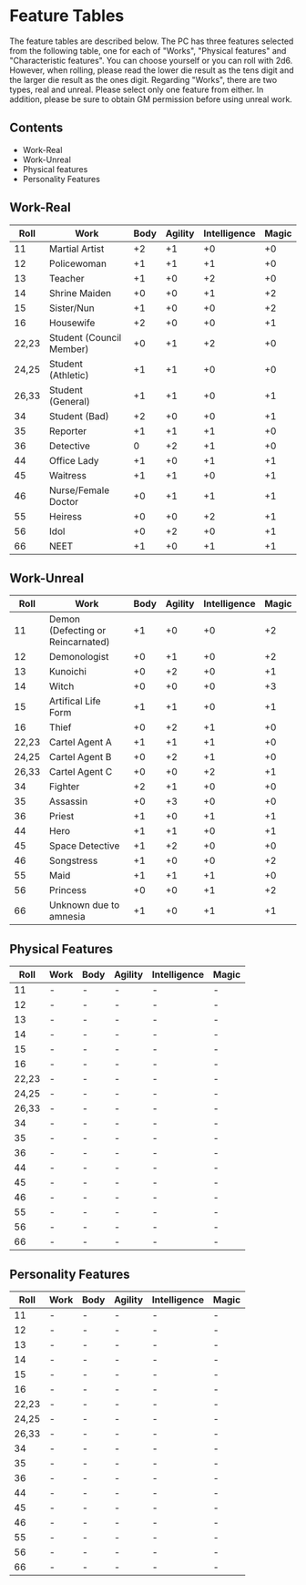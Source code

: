 # Feature Tables

The feature tables are described below. The PC has three features selected from the following table, one for each of "Works", "Physical features" and "Characteristic features". You can choose yourself or you can roll with 2d6. However, when rolling, please read the lower die result as the tens digit and the larger die result as the ones digit. Regarding "Works", there are two types, real and unreal. Please select only one feature from either. In addition, please be sure to obtain GM permission before using unreal work.

## Contents
- Work-Real
- Work-Unreal
- Physical features
- Personality Features

## Work-Real
| Roll | Work | Body | Agility | Intelligence | Magic |
| - | - | - | - | - | - | 
| 11 | Martial Artist | +2 | +1 | +0 | +0 | 
| 12 | Policewoman | +1 | +1 | +1 | +0 | 
| 13 | Teacher | +1 | +0 | +2 | +0 | 
| 14 | Shrine Maiden | +0 | +0 | +1 | +2 | 
| 15 | Sister/Nun | +1 | +0 | +0 | +2 | 
| 16 | Housewife | +2 | +0 | +0 | +1 | 
| 22,23 | Student (Council Member) | +0 | +1 | +2 | +0 | 
| 24,25 | Student (Athletic) | +1 | +1 | +0 | +0 | 
| 26,33 | Student (General) | +1 | +1 | +0 | +1 | 
| 34 | Student (Bad) | +2 | +0 | +0 | +1 | 
| 35 | Reporter | +1 | +1 | +1 | +0 | 
| 36 | Detective | 0 | +2 | +1 | +0 | 
| 44 | Office Lady | +1 | +0 | +1 | +1 | 
| 45 | Waitress | +1 | +1 | +0 | +1 | 
| 46 | Nurse/Female Doctor | +0 | +1 | +1 | +1 | 
| 55 | Heiress | +0 | +0 | +2 | +1 | 
| 56 | Idol | +0 | +2 | +0 | +1 | 
| 66 | NEET | +1 | +0 | +1 | +1 | 

## Work-Unreal
| Roll | Work | Body | Agility | Intelligence | Magic |
| - | - | - | - | - | - | 
| 11 | Demon (Defecting or Reincarnated) | +1 | +0 | +0 | +2 | 
| 12 | Demonologist | +0 | +1 | +0 | +2 | 
| 13 | Kunoichi | +0 | +2 | +0 | +1 | 
| 14 | Witch | +0 | +0 | +0 | +3 | 
| 15 | Artifical Life Form | +1 | +1 | +0 | +1 | 
| 16 | Thief | +0 | +2 | +1 | +0 | 
| 22,23 | Cartel Agent A | +1 | +1 | +1 | +0 | 
| 24,25 | Cartel Agent B | +0 | +2 | +1 | +0 | 
| 26,33 | Cartel Agent C | +0 | +0 | +2 | +1 | 
| 34 | Fighter | +2 | +1 | +0 | +0 | 
| 35 | Assassin | +0 | +3 | +0 | +0 | 
| 36 | Priest | +1 | +0 | +1 | +1 | 
| 44 | Hero | +1 | +1 | +0 | +1 | 
| 45 | Space Detective | +1| +2 | +0 | +0 | 
| 46 | Songstress | +1 | +0 | +0 | +2 | 
| 55 | Maid | +1 | +1 | +1 | +0 | 
| 56 | Princess | +0 | +0 | +1 | +2 | 
| 66 | Unknown due to amnesia | +1 | +0 | +1 | +1 | 

## Physical Features
| Roll | Work | Body | Agility | Intelligence | Magic |
| - | - | - | - | - | - | 
| 11 | - | - | - | - | - | 
| 12 | - | - | - | - | - | 
| 13 | - | - | - | - | - | 
| 14 | - | - | - | - | - | 
| 15 | - | - | - | - | - | 
| 16 | - | - | - | - | - | 
| 22,23 | - | - | - | - | - | 
| 24,25 | - | - | - | - | - | 
| 26,33 | - | - | - | - | - | 
| 34 | - | - | - | - | - | 
| 35 | - | - | - | - | - | 
| 36 | - | - | - | - | - | 
| 44 | - | - | - | - | - | 
| 45 | - | - | - | - | - | 
| 46 | - | - | - | - | - | 
| 55 | - | - | - | - | - | 
| 56 | - | - | - | - | - | 
| 66 | - | - | - | - | - | 

## Personality Features
| Roll | Work | Body | Agility | Intelligence | Magic |
| - | - | - | - | - | - | 
| 11 | - | - | - | - | - | 
| 12 | - | - | - | - | - | 
| 13 | - | - | - | - | - | 
| 14 | - | - | - | - | - | 
| 15 | - | - | - | - | - | 
| 16 | - | - | - | - | - | 
| 22,23 | - | - | - | - | - | 
| 24,25 | - | - | - | - | - | 
| 26,33 | - | - | - | - | - | 
| 34 | - | - | - | - | - | 
| 35 | - | - | - | - | - | 
| 36 | - | - | - | - | - | 
| 44 | - | - | - | - | - | 
| 45 | - | - | - | - | - | 
| 46 | - | - | - | - | - | 
| 55 | - | - | - | - | - | 
| 56 | - | - | - | - | - | 
| 66 | - | - | - | - | - | 

